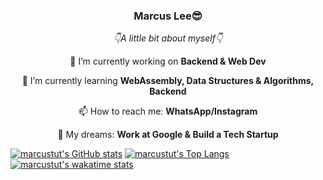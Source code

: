 <h3 align="center">Marcus Lee😎</h3>

<p align="center"><i>👇A little bit about myself👇</i></p>

<p align="center">🔭 I’m currently working on <strong>Backend & Web Dev</strong></p>
<p align="center">🌱 I’m currently learning <strong>WebAssembly, Data Structures & Algorithms, Backend</strong></p>
<p align="center">📫 How to reach me: <strong>WhatsApp/Instagram</strong></p>
<p align="center">💭 My dreams: <strong>Work at Google & Build a Tech Startup</strong></p>
<!--
- 👯 I’m looking to collaborate on ...
- 💬 Ask me about ...
- 😄 Pronouns: ...
- ⚡ Fun fact: ...
-->
</p>

[![marcustut's GitHub stats](https://github-readme-stats.vercel.app/api?username=marcustut&theme=onedark)](https://github.com/anuraghazra/github-readme-stats)
[![marcustut's Top Langs](https://github-readme-stats.vercel.app/api/top-langs/?username=marcustut&langs_count=10&hide=html,css,python,plsql,jupyter%20notebook&layout=compact&theme=onedark)](https://github.com/anuraghazra/github-readme-stats)
[![marcustut's wakatime stats](https://github-readme-stats.vercel.app/api/wakatime?username=marcustut&theme=onedark)](https://github.com/anuraghazra/github-readme-stats)
